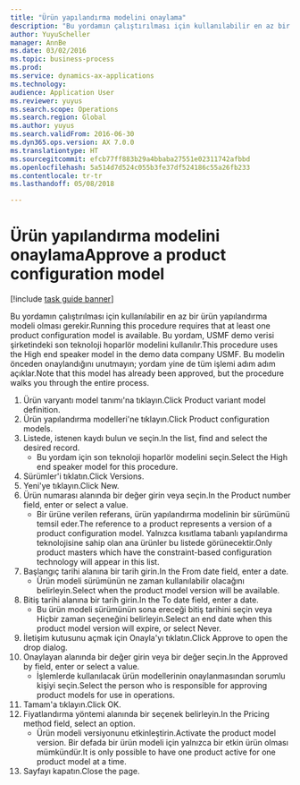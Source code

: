 ```yaml
--- 
title: "Ürün yapılandırma modelini onaylama"
description: "Bu yordamın çalıştırılması için kullanılabilir en az bir ürün yapılandırma modeli olması gerekir."
author: YuyuScheller
manager: AnnBe
ms.date: 03/02/2016
ms.topic: business-process
ms.prod: 
ms.service: dynamics-ax-applications
ms.technology: 
audience: Application User
ms.reviewer: yuyus
ms.search.scope: Operations
ms.search.region: Global
ms.author: yuyus
ms.search.validFrom: 2016-06-30
ms.dyn365.ops.version: AX 7.0.0
ms.translationtype: HT
ms.sourcegitcommit: efcb77ff883b29a4bbaba27551e02311742afbbd
ms.openlocfilehash: 5a514d7d524c055b3fe37df524186c55a26fb233
ms.contentlocale: tr-tr
ms.lasthandoff: 05/08/2018

---
```

# <a name="approve-a-product-configuration-model"></a><span data-ttu-id="dbdc1-103">Ürün yapılandırma modelini onaylama</span><span class="sxs-lookup"><span data-stu-id="dbdc1-103">Approve a product configuration model</span></span>

[!include [task guide banner](../../includes/task-guide-banner.md)]

<span data-ttu-id="dbdc1-104">Bu yordamın çalıştırılması için kullanılabilir en az bir ürün yapılandırma modeli olması gerekir.</span><span class="sxs-lookup"><span data-stu-id="dbdc1-104">Running this procedure requires that at least one product configuration model is available.</span></span> <span data-ttu-id="dbdc1-105">Bu yordam, USMF demo verisi şirketindeki son teknoloji hoparlör modelini kullanılır.</span><span class="sxs-lookup"><span data-stu-id="dbdc1-105">This procedure uses the High end speaker model in the demo data company USMF.</span></span> <span data-ttu-id="dbdc1-106">Bu modelin önceden onaylandığını unutmayın; yordam yine de tüm işlemi adım adım açıklar.</span><span class="sxs-lookup"><span data-stu-id="dbdc1-106">Note that this model has already been approved, but the procedure walks you through the entire process.</span></span>

1. <span data-ttu-id="dbdc1-107">Ürün varyantı model tanımı'na tıklayın.</span><span class="sxs-lookup"><span data-stu-id="dbdc1-107">Click Product variant model definition.</span></span>
2. <span data-ttu-id="dbdc1-108">Ürün yapılandırma modelleri'ne tıklayın.</span><span class="sxs-lookup"><span data-stu-id="dbdc1-108">Click Product configuration models.</span></span>
3. <span data-ttu-id="dbdc1-109">Listede, istenen kaydı bulun ve seçin.</span><span class="sxs-lookup"><span data-stu-id="dbdc1-109">In the list, find and select the desired record.</span></span>
    * <span data-ttu-id="dbdc1-110">Bu yordam için son teknoloji hoparlör modelini seçin.</span><span class="sxs-lookup"><span data-stu-id="dbdc1-110">Select the High end speaker model for this procedure.</span></span>  
4. <span data-ttu-id="dbdc1-111">Sürümler'i tıklatın.</span><span class="sxs-lookup"><span data-stu-id="dbdc1-111">Click Versions.</span></span>
5. <span data-ttu-id="dbdc1-112">Yeni'ye tıklayın.</span><span class="sxs-lookup"><span data-stu-id="dbdc1-112">Click New.</span></span>
6. <span data-ttu-id="dbdc1-113">Ürün numarası alanında bir değer girin veya seçin.</span><span class="sxs-lookup"><span data-stu-id="dbdc1-113">In the Product number field, enter or select a value.</span></span>
    * <span data-ttu-id="dbdc1-114">Bir ürüne verilen referans, ürün yapılandırma modelinin bir sürümünü temsil eder.</span><span class="sxs-lookup"><span data-stu-id="dbdc1-114">The reference to a product represents a version of a product configuration model.</span></span> <span data-ttu-id="dbdc1-115">Yalnızca kısıtlama tabanlı yapılandırma teknolojisine sahip olan ana ürünler bu listede görünecektir.</span><span class="sxs-lookup"><span data-stu-id="dbdc1-115">Only product masters which have the constraint-based configuration technology will appear in this list.</span></span>  
7. <span data-ttu-id="dbdc1-116">Başlangıç tarihi alanına bir tarih girin.</span><span class="sxs-lookup"><span data-stu-id="dbdc1-116">In the From date field, enter a date.</span></span>
    * <span data-ttu-id="dbdc1-117">Ürün modeli sürümünün ne zaman kullanılabilir olacağını belirleyin.</span><span class="sxs-lookup"><span data-stu-id="dbdc1-117">Select when the product model version will be available.</span></span>  
8. <span data-ttu-id="dbdc1-118">Bitiş tarihi alanına bir tarih girin.</span><span class="sxs-lookup"><span data-stu-id="dbdc1-118">In the To date field, enter a date.</span></span>
    * <span data-ttu-id="dbdc1-119">Bu ürün modeli sürümünün sona ereceği bitiş tarihini seçin veya Hiçbir zaman seçeneğini belirleyin.</span><span class="sxs-lookup"><span data-stu-id="dbdc1-119">Select an end date when this product model version will expire, or select Never.</span></span>  
9. <span data-ttu-id="dbdc1-120">İletişim kutusunu açmak için Onayla'yı tıklatın.</span><span class="sxs-lookup"><span data-stu-id="dbdc1-120">Click Approve to open the drop dialog.</span></span>
10. <span data-ttu-id="dbdc1-121">Onaylayan alanında bir değer girin veya bir değer seçin.</span><span class="sxs-lookup"><span data-stu-id="dbdc1-121">In the Approved by field, enter or select a value.</span></span>
    * <span data-ttu-id="dbdc1-122">İşlemlerde kullanılacak ürün modellerinin onaylanmasından sorumlu kişiyi seçin.</span><span class="sxs-lookup"><span data-stu-id="dbdc1-122">Select the person who is responsible for approving product models for use in operations.</span></span>  
11. <span data-ttu-id="dbdc1-123">Tamam'a tıklayın.</span><span class="sxs-lookup"><span data-stu-id="dbdc1-123">Click OK.</span></span>
12. <span data-ttu-id="dbdc1-124">Fiyatlandırma yöntemi alanında bir seçenek belirleyin.</span><span class="sxs-lookup"><span data-stu-id="dbdc1-124">In the Pricing method field, select an option.</span></span>
    * <span data-ttu-id="dbdc1-125">Ürün modeli versiyonunu etkinleştirin.</span><span class="sxs-lookup"><span data-stu-id="dbdc1-125">Activate the product model version.</span></span> <span data-ttu-id="dbdc1-126">Bir defada bir ürün modeli için yalnızca bir etkin ürün olması mümkündür.</span><span class="sxs-lookup"><span data-stu-id="dbdc1-126">It is only possible to have one product active for one product model at a time.</span></span>  
13. <span data-ttu-id="dbdc1-127">Sayfayı kapatın.</span><span class="sxs-lookup"><span data-stu-id="dbdc1-127">Close the page.</span></span>


